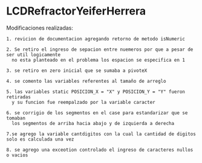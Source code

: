 # LCDRefractorYeiferHerrera
  Modificaciones realizadas:
  
    1. revicion de documentacion agregando retorno de metodo isNumeric
    
    2. Se retiro el ingreso de sepacion entre nuemeros por que a pesar de ser util logicamente 
      no esta planteado en el problema los espacion se especifica en 1
      
    3. se retiro en zero inicial que se sumaba a pivoteX 
    
    4. se comento las variables referentes al tamaño de arreglo
    
    5. las variables static POSICION_X = "X" y POSICION_Y = "Y" fueron retiradas 
      y su funcion fue reempalzado por la variable caracter
      
    6. se corrigio de los segmentos en el case para estandarizar que se tomaban 
      los segmentos de arriba hacia abajo y de izquierda a derecha
      
    7.se agrego la variable cantdigitos con la cual la cantidad de digitos solo es calculada una vez 
    
    8. se agrego una exceotion controlado el ingreso de caracteres nullos o vacios
    
